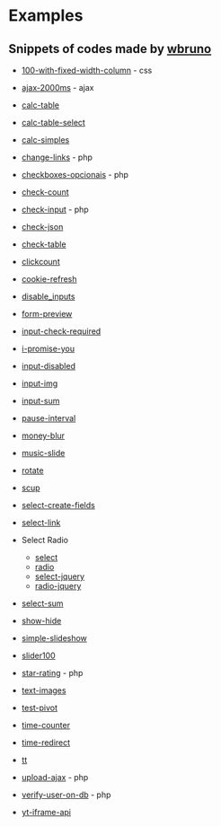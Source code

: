 # Examples

## Snippets of codes made by [wbruno](http://wbruno.com.br)

* [100-with-fixed-width-column](http://wbruno.github.io/examples/100-with-fixed-width-column) - css
* [ajax-2000ms](http://wbruno.github.io/examples/ajax-2000ms/) - ajax
* [calc-table](http://wbruno.github.io/examples/calc-table/)
* [calc-table-select](http://wbruno.github.io/examples/calc-table-select/)
* [calc-simples](http://wbruno.github.io/examples/calc-simples/)
* [change-links](http://wbruno.github.io/examples/change-links/) - php
* [checkboxes-opcionais](http://github.com/wbruno/examples/tree/gh-pages/checkboxes-opcionais/) - php
* [check-count](http://wbruno.github.io/examples/check-count/)
* [check-input](http://github.com/wbruno/examples/tree/gh-pages/check-input/) - php
* [check-json](http://wbruno.github.io/examples/check-json/)
* [check-table](http://wbruno.github.io/examples/check-table/)
* [clickcount](http://wbruno.github.io/examples/clickcount/)
* [cookie-refresh](http://wbruno.github.io/examples/cookie-refresh/)
* [disable_inputs](http://wbruno.github.io/examples/disable_inputs/)
* [form-preview](http://wbruno.github.io/examples/form-preview/)
* [input-check-required](http://wbruno.github.io/examples/input-check-required/)
* [i-promise-you](http://wbruno.github.io/examples/i-promise-you/)
* [input-disabled](http://wbruno.github.io/examples/input-disabled/)
* [input-img](http://wbruno.github.io/examples/input-img/)
* [input-sum](http://wbruno.github.io/examples/input-sum/)
* [pause-interval](http://wbruno.github.io/examples/pause-interval/)
* [money-blur](http://wbruno.github.io/examples/money-blur/)
* [music-slide](http://wbruno.github.io/examples/music-slide/)
* [rotate](http://wbruno.github.io/examples/rotate/)
* [scup](https://github.com/wbruno/examples/tree/gh-pages/scup)
* [select-create-fields](http://wbruno.github.io/examples/select-create-fields/)
* [select-link](http://wbruno.github.io/examples/select-link/)
* Select Radio
    - [select](http://wbruno.github.io/examples/select-radio/select.html)
    - [radio](http://wbruno.github.io/examples/select-radio/radio.html)
    - [select-jquery](http://wbruno.github.io/examples/select-radio/select-jquery.html)
    - [radio-jquery](http://wbruno.github.io/examples/select-radio/radio-jquery.html)

* [select-sum](http://wbruno.github.io/examples/select-sum/)
* [show-hide](http://wbruno.github.io/examples/show-hide/)
* [simple-slideshow](http://wbruno.github.io/examples/simple-slideshow/)
* [slider100](http://wbruno.github.io/examples/slider100/)
* [star-rating](http://wbruno.github.io/examples/star-rating/) - php
* [text-images](http://wbruno.github.io/examples/text-images/)
* [test-pivot](http://wbruno.github.io/examples/test-pivot/)
* [time-counter](http://wbruno.github.io/examples/time-counter/)
* [time-redirect](http://wbruno.github.io/examples/time-redirect/)
* [tt](http://wbruno.github.io/examples/tt/tt.html)
* [upload-ajax](http://github.com/wbruno/examples/tree/gh-pages/upload-ajax/) - php
* [verify-user-on-db](http://github.com/wbruno/examples/tree/gh-pages/verify-user-on-db/) - php
* [yt-iframe-api](http://wbruno.github.io/examples/yt-iframe-api/)


